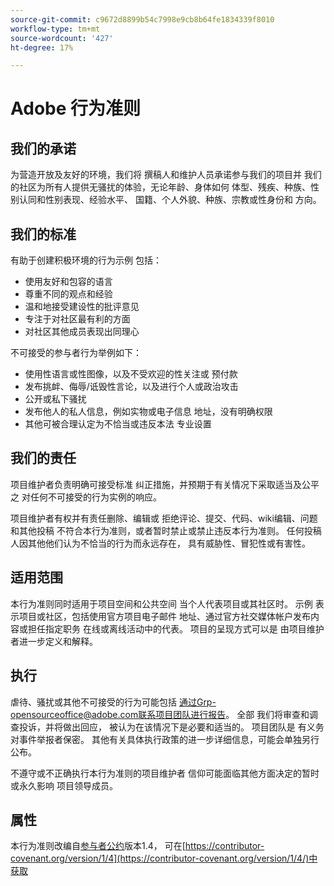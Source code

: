 ```yaml
---
source-git-commit: c9672d8899b54c7998e9cb8b64fe1834339f8010
workflow-type: tm+mt
source-wordcount: '427'
ht-degree: 17%

---
```

# Adobe 行为准则

## 我们的承诺

为营造开放及友好的环境，我们将
撰稿人和维护人员承诺参与我们的项目并
我们的社区为所有人提供无骚扰的体验，无论年龄、身体如何
体型、残疾、种族、性别认同和性别表现、经验水平、
国籍、个人外貌、种族、宗教或性身份和
方向。

## 我们的标准

有助于创建积极环境的行为示例
包括：

* 使用友好和包容的语言
* 尊重不同的观点和经验
* 温和地接受建设性的批评意见
* 专注于对社区最有利的方面
* 对社区其他成员表现出同理心

不可接受的参与者行为举例如下：

* 使用性语言或性图像，以及不受欢迎的性关注或
预付款
* 发布挑衅、侮辱/诋毁性言论，以及进行个人或政治攻击
* 公开或私下骚扰
* 发布他人的私人信息，例如实物或电子信息
地址，没有明确权限
* 其他可被合理认定为不恰当或违反本法
专业设置

## 我们的责任

项目维护者负责明确可接受标准
纠正措施，并预期于有关情况下采取适当及公平之
对任何不可接受的行为实例的响应。

项目维护者有权并有责任删除、编辑或
拒绝评论、提交、代码、wiki编辑、问题和其他投稿
不符合本行为准则，或者暂时禁止或禁止违反本行为准则。
任何投稿人因其他他们认为不恰当的行为而永远存在，
具有威胁性、冒犯性或有害性。

## 适用范围

本行为准则同时适用于项目空间和公共空间
当个人代表项目或其社区时。 示例
表示项目或社区，包括使用官方项目电子邮件
地址、通过官方社交媒体帐户发布内容或担任指定职务
在线或离线活动中的代表。 项目的呈现方式可以是
由项目维护者进一步定义和解释。

## 执行

虐待、骚扰或其他不可接受的行为可能包括
通过Grp-opensourceoffice@adobe.com联系项目团队进行报告。 全部
我们将审查和调查投诉，并将做出回应，
被认为在该情况下是必要和适当的。 项目团队是
有义务对事件举报者保密。
其他有关具体执行政策的进一步详细信息，可能会单独另行公布。

不遵守或不正确执行本行为准则的项目维护者
信仰可能面临其他方面决定的暂时或永久影响
项目领导成员。

## 属性

本行为准则改编自[参与者公约](https://contributor-covenant.org)版本1.4，
可在[https://contributor-covenant.org/version/1/4](https://contributor-covenant.org/version/1/4/)中获取
